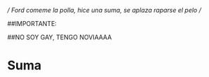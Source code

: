 
*/ Ford comeme la polla, hice una suma, se aplaza raparse el pelo /*

##IMPORTANTE:

##NO SOY GAY, TENGO NOVIAAAA
# Suma
